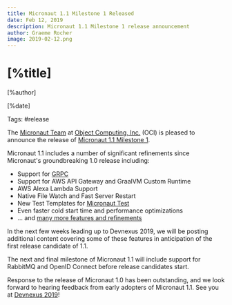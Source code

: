 ```yaml
---
title: Micronaut 1.1 Milestone 1 Released
date: Feb 12, 2019  
description: Micronaut 1.1 Milestone 1 release announcement
author: Graeme Rocher
image: 2019-02-12.png
---
```


# [%title]

[%author]

[%date] 

Tags: #release

The [Micronaut Team](https://objectcomputing.com/products/2gm-team) at [Object Computing, Inc.](https://objectcomputing.com/) (OCI) is pleased to announce the release of [Micronaut 1.1 Milestone 1](https://github.com/micronaut-projects/micronaut-core/releases/tag/v1.1.0.M1). 

Micronaut 1.1 includes a number of significant refinements since Micronaut's groundbreaking 1.0 release including:

*   Support for [GRPC](https://grpc.io)
*   Support for AWS API Gateway and GraalVM Custom Runtime 
*   AWS Alexa Lambda Support
*   Native File Watch and Fast Server Restart
*   New Test Templates for [Micronaut Test](https://micronaut-projects.github.io/micronaut-test/latest/guide/index.html)
*   Even faster cold start time and performance optimizations
*   ... and [many more features and refinements](https://docs.micronaut.io/1.1.x/guide/index.html#whatsNew)

In the next few weeks leading up to Devnexus 2019, we will be posting additional content covering some of these features in anticipation of the first release candidate of 1.1.

The next and final milestone of Micronaut 1.1 will include support for RabbitMQ and OpenID Connect before release candidates start.

Response to the release of Micronaut 1.0 has been outstanding, and we look forward to hearing feedback from early adopters of Micronaut 1.1\. See you at [Devnexus 2019](https://devnexus.com)!
